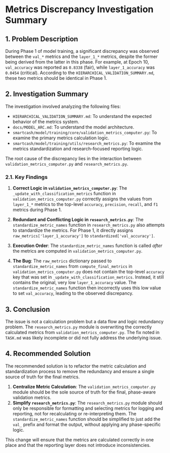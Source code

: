 
# Metrics Discrepancy Investigation Summary

## 1. Problem Description

During Phase 1 of model training, a significant discrepancy was observed between the `val_*` metrics and the `layer_1_*` metrics, despite the former being derived from the latter in this phase. For example, at Epoch 10, `val_accuracy` was reported as `0.8338` (fair), while `layer_1_accuracy` was `0.0454` (critical). According to the `HIERARCHICAL_VALIDATION_SUMMARY.md`, these two metrics should be identical in Phase 1.

## 2. Investigation Summary

The investigation involved analyzing the following files:

- `HIERARCHICAL_VALIDATION_SUMMARY.md`: To understand the expected behavior of the metrics system.
- `docs/MODEL_ARC.md`: To understand the model architecture.
- `smartcash/model/training/core/validation_metrics_computer.py`: To examine the primary metrics calculation logic.
- `smartcash/model/training/utils/research_metrics.py`: To examine the metrics standardization and research-focused reporting logic.

The root cause of the discrepancy lies in the interaction between `validation_metrics_computer.py` and `research_metrics.py`.

### 2.1. Key Findings

1.  **Correct Logic in `validation_metrics_computer.py`**: The `_update_with_classification_metrics` function in `validation_metrics_computer.py` correctly assigns the values from `layer_1_*` metrics to the top-level `accuracy`, `precision`, `recall`, and `f1` metrics during Phase 1.

2.  **Redundant and Conflicting Logic in `research_metrics.py`**: The `standardize_metric_names` function in `research_metrics.py` also attempts to standardize the metrics. For Phase 1, it directly assigns `raw_metrics['layer_1_accuracy']` to `standardized['val_accuracy']`.

3.  **Execution Order**: The `standardize_metric_names` function is called *after* the metrics are computed in `validation_metrics_computer.py`.

4.  **The Bug**: The `raw_metrics` dictionary passed to `standardize_metric_names` from `compute_final_metrics` in `validation_metrics_computer.py` does not contain the top-level `accuracy` key that was set in `_update_with_classification_metrics`. Instead, it still contains the original, very low `layer_1_accuracy` value. The `standardize_metric_names` function then incorrectly uses this low value to set `val_accuracy`, leading to the observed discrepancy.

## 3. Conclusion

The issue is not a calculation problem but a data flow and logic redundancy problem. The `research_metrics.py` module is overwriting the correctly calculated metrics from `validation_metrics_computer.py`. The fix noted in `TASK.md` was likely incomplete or did not fully address the underlying issue.

## 4. Recommended Solution

The recommended solution is to refactor the metric calculation and standardization process to remove the redundancy and ensure a single source of truth for the final metrics.

1.  **Centralize Metric Calculation**: The `validation_metrics_computer.py` module should be the sole source of truth for the final, phase-aware validation metrics.
2.  **Simplify `research_metrics.py`**: The `research_metrics.py` module should only be responsible for formatting and selecting metrics for logging and reporting, not for recalculating or re-interpreting them. The `standardize_metric_names` function should be simplified to just add the `val_` prefix and format the output, without applying any phase-specific logic.

This change will ensure that the metrics are calculated correctly in one place and that the reporting layer does not introduce inconsistencies.
